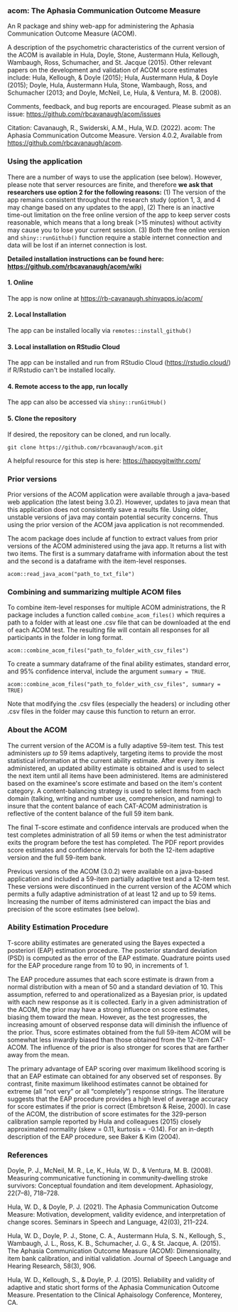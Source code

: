 
### acom: The Aphasia Communication Outcome Measure

An R package and shiny web-app for administering the Aphasia Communication Outcome Measure (ACOM). 

A description of the psychometric characteristics of the current version of the ACOM is available in Hula, Doyle, Stone, Austermann Hula, Kellough, Wambaugh, Ross, Schumacher, and St. Jacque (2015). Other relevant papers on the development and validation of ACOM score estimates include: Hula, Kellough, & Doyle (2015); Hula, Austermann Hula, & Doyle (2015); Doyle, Hula, Austermann Hula, Stone, Wambaugh, Ross, and Schumacher (2013; and Doyle, McNeil, Le, Hula, & Ventura, M. B. (2008). 

Comments, feedback, and bug reports are encouraged. Please submit as an issue: https://github.com/rbcavanaugh/acom/issues

Citation: Cavanaugh, R., Swiderski, A.M., Hula, W.D. (2022). acom: The Aphasia Communication Outcome Measure. Version 4.0.2, Available from https://github.com/rbcavanaugh/acom.

### Using the application

There are a number of ways to use the application (see below). However, please note that server resources are finite, and therefore **we ask that researchers use option 2 for the following reasons:** (1) The version of the app remains consistent throughout the research study (option 1, 3, and 4 may change based on any updates to the app), (2) There is an inactive time-out limitation on the free online version of the app to keep server costs reasonable, which means that a long break (>15 minutes) without activity may cause you to lose your current session. (3) Both the free online version and `shiny::runGithub()` function require a stable internet connection and data will be lost if an internet connection is lost. 

**Detailed installation instructions can be found here: https://github.com/rbcavanaugh/acom/wiki**

#### 1. Online

The app is now online at  https://rb-cavanaugh.shinyapps.io/acom/

#### 2. Local Installation

The app can be installed locally via `remotes::install_github()`

#### 3. Local installation on RStudio Cloud

The app can be installed and run from RStudio Cloud (https://rstudio.cloud/)
if R/Rstudio can't be installed locally.

#### 4. Remote access to the app, run locally

The app can also be accessed via `shiny::runGitHub()`


#### 5. Clone the repository

If desired, the repository can be cloned, and run locally. 

```
git clone https://github.com/rbcavanaugh/acom.git
```

A helpful resource for this step is here: https://happygitwithr.com/

### Prior versions

Prior versions of the ACOM application were available through a java-based web application (the latest being 3.0.2). However, updates to java mean that this application does not consistently save a results file. Using older, unstable versions of java may contain potential security concerns. Thus using the prior version of the ACOM java application is not recommended. 

The acom package does include af function to extract values from prior versions of the ACOM administered using the java app. It returns a list with two items. The first is a summary dataframe with information about the test and the second is a dataframe with the item-level responses. 

```{r}
acom::read_java_acom("path_to_txt_file")
```

### Combining and summarizing multiple ACOM files

To combine item-level responses for multiple ACOM administrations, the R package includes
a function called `combine_acom_files()` which requires a path to a folder with at least one .csv file
that can be downloaded at the end of each ACOM test. The resulting file will contain all responses for
all participants in the folder in long format.

```{r}
acom::combine_acom_files("path_to_folder_with_csv_files")
```

To create a summary dataframe of the final ability estimates, standard error, and 95% confidence interval, include the argument `summary = TRUE`.

```{r}
acom::combine_acom_files("path_to_folder_with_csv_files", summary = TRUE)
```

Note that modifying the .csv files (especially the headers) or including other .csv files in the
folder may cause this function to return an error.

### About the ACOM

The current version of the ACOM is a fully adaptive 59-item test. This test administers *up to* 59 items adaptively, targeting items to provide the most statistical information at the current ability estimate. After every item is administered, an updated ability estimate is obtained and is used to select the next item until all items have been administered. Items are administered based on the examinee's score estimate and based on the item's content category. A content-balancing strategy is used to select items from each domain (talking, writing and number use, comprehension, and naming) to insure that the content balance of each CAT-ACOM administration is reflective of the content balance of the full 59 item bank.

The final T-score estimate and confidence intervals are produced when the test completes administration of all 59 items or when the test administrator exits the program before the test has completed. The PDF report provides score estimates and confidence intervals for both the 12-item adaptive version and the full 59-item bank.

Previous versions of the ACOM (3.0.2) were available on a java-based application and included a 59-item partially adaptive test and a 12-item test. These versions were discontinued in the current version of the ACOM which permits a fully adaptive administration of at least 12 and up to 59 items. Increasing the number of items administered can impact the bias and precision of the score estimates (see below).

### Ability Estimation Procedure

T-score ability estimates are generated using the Bayes expected a posteriori (EAP) estimation procedure. The posterior standard deviation (PSD) is computed as the error of the EAP estimate. Quadrature points used for the EAP procedure range from 10 to 90, in increments of 1.

The EAP procedure assumes that each score estimate is drawn from a normal distribution with a mean of 50 and a standard deviation of 10. This assumption, referred to and operationalized as a Bayesian prior, is updated with each new response as it is collected. Early in a given administration of the ACOM, the prior may have a strong influence on score estimates, biasing them toward the mean. However, as the test progresses, the increasing amount of observed response data will diminish the influence of the prior. Thus, score estimates obtained from the full 59-item ACOM will be somewhat less inwardly biased than those obtained from the 12-item CAT-ACOM. The influence of the prior is also stronger for scores that are farther away from the mean.

The primary advantage of EAP scoring over maximum likelihood scoring is that an EAP estimate can obtained for any observed set of responses. By contrast, finite maximum likelihood estimates cannot be obtained for extreme (all “not very” or all “completely”) response strings. The literature suggests that the EAP procedure provides a high level of average accuracy for score estimates if the prior is correct (Embretson & Reise, 2000). In case of the ACOM, the distribution of score estimates for the 329-person calibration sample reported by Hula and colleagues (2015) closely approximated normality (skew  = 0.11, kurtosis = -0.14). For an in-depth description of the EAP procedure, see Baker & Kim (2004).


### References

Doyle, P. J., McNeil, M. R., Le, K., Hula, W. D., & Ventura, M. B. (2008). Measuring communicative functioning in community‐dwelling stroke survivors: Conceptual foundation and item development. Aphasiology, 22(7–8), 718–728.

Hula, W. D., & Doyle, P. J. (2021). The Aphasia Communication Outcome Measure: Motivation, development, validity evidence, and interpretation of change scores. Seminars in Speech and Language, 42(03), 211–224.

Hula, W. D., Doyle, P. J., Stone, C. A., Austermann Hula, S. N., Kellough, S., Wambaugh, J. L., Ross, K. B., Schumacher, J. G., & St. Jacque, A. (2015). The Aphasia Communication Outcome Measure (ACOM): Dimensionality, item bank calibration, and initial validation. Journal of Speech Language and Hearing Research, 58(3), 906.

Hula, W. D., Kellough, S., & Doyle, P. J. (2015). Reliability and validity of adaptive and static short forms of the Aphasia Communication Outcome Measure. Presentation to the Clinical Aphaisology Conference, Monterey, CA.
